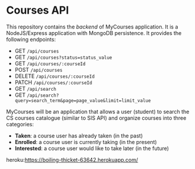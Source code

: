 # Courses API 

This repository contains the _backend_ of MyCourses application. It is a NodeJS/Express application with MongoDB persistence. It provides the following endpoints:

* GET `/api/courses`
* GET `/api/courses?status=status_value`
* GET `/api/courses/:courseId`
* POST `/api/courses`
* DELETE `/api/courses/:courseId`
* PATCH `/api/courses/:courseId`
* GET `/api/search`
* GET `/api/search?query=search_term&page=page_value&limit=limit_value`

MyCourses will be an application that allows a user (student) to search the CS courses catalogue (similar to SIS API) and organize courses into three categories:

* **Taken**: a course user has already taken (in the past)
* **Enrolled**: a course user is currently taking (in the present)
* **Interested**: a course user would like to take later (in the future) 

heroku:https://boiling-thicket-63642.herokuapp.com/
